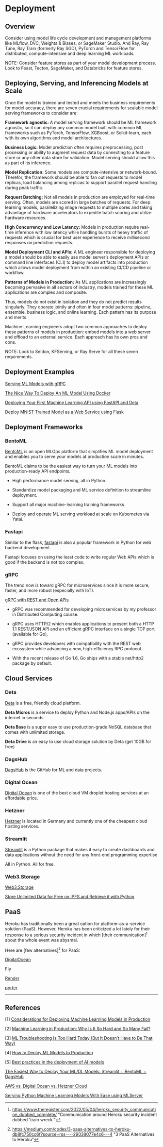 # Deployment

## Overview

Consider using model life cycle development and management platforms like MLflow, DVC, Weights & Biases, or SageMaker Studio. And Ray, Ray Tune, Ray Train (formerly Ray SGD), PyTorch and TensorFlow for distributed, compute-intensive and deep learning ML workloads.

NOTE: Consider feature stores as part of your model development process. Look to Feast, Tecton, SageMaker, and Databricks for feature stores. 


## Deploying, Serving, and Inferencing Models at Scale

Once the model is trained and tested and meets the business requirements for model accuracy, there are seven crucial requirements for scalable model serving frameworks to consider are:

**Framework agnostic:** A model serving framework should be ML framework agnostic, so it can deploy any common model built with common ML frameworks such as PyTorch, TensorFlow, XGBoost, or Scikit-learn, each with its own algorithms and model architectures.

**Business Logic:** Model prediction often requires preprocessing, post processing or ability to augment request data by connecting to a feature store or any other data store for validation. Model serving should allow this as part of its inference.

**Model Replication:** Some models are compute-intensive or network-bound. Therefor, the framework should be able to fan out requests to model replicas, load balancing among replicas to support parallel request handling during peak traffic.

**Request Batching:** Not all models in production are employed for real-time serving. Often, models are scored in large batches of requests. For deep learning models, parallelizing image requests to multiple cores and taking advantage of hardware accelerators to expedite batch scoring and utilize hardware resources.

**High Concurrency and Low Latency:** Models in production require real-time inference with low latency while handling bursts of heavy traffic of requests which is crucial for best user experience to receive millisecond responses on prediction requests.

**Model Deployment CLI and APIs:** A ML engineer responsible for deploying a model should be able to easily use model server’s deployment APIs or command line interfaces (CLI) to deploy model artifacts into production which allows model deployment from within an existing CI/CD pipeline or workflow.

**Patterns of Models in Production:** As ML applications are increasingly becoming pervasive in all sectors of industry, models trained for these ML applications are complex and composite. 

Thus, models do not exist in isolation and they do not predict results singularly. They operate jointly and often in four model patterns: pipeline, ensemble, business logic, and online learning. Each pattern has its purpose and merits.

Machine Learning engineers adopt two common approaches to deploy these patterns of models in production: embed models into a web server and offload to an external service. Each approach has its own pros and cons.

NOTE: Look to Seldon, KFServing, or Ray Serve for all these seven requirements.



## Deployment Examples

[Serving ML Models with gRPC](https://towardsdatascience.com/serving-ml-models-with-grpc-2116cf8374dd)

[The Nice Way To Deploy An ML Model Using Docker](https://towardsdatascience.com/the-nice-way-to-deploy-an-ml-model-using-docker-91995f072fe8)

[Deploying Your First Machine Learning API using FastAPI and Deta](https://www.kdnuggets.com/2021/10/deploying-first-machine-learning-api.html)

[Deploy MNIST Trained Model as a Web Service using Flask](https://towardsdatascience.com/deploy-mnist-trained-model-as-a-web-service-ba333d233a5d)



## Deployment Frameworks

### BentoML

[BentoML](https://www.bentoml.com) is an open MLOps platform that simplifies ML model deployment and enables you to serve your models at production scale in minutes. 

BentoML claims to be the easiest way to turn your ML models into production-ready API endpoints.

- High performance model serving, all in Python.

- Standardize model packaging and ML service definition to streamline deployment.

- Support all major machine-learning training frameworks.

- Deploy and operate ML serving workload at scale on Kubernetes via Yatai.

### Fastapi

Similar to the flask, [fastapi](https://fastapi.tiangolo.com) is also a popular framework in Python for web backend development. 

Fastapi focuses on using the least code to write regular Web APIs which is good if the backend is not too complex. 

### gRPC

The trend now is toward gRPC for microservices since it is more secure, faster, and more robust (especially with IoT).

[gRPC with REST and Open APIs](https://grpc.io/blog/coreos/)

- gRPC was recommended for developing microservices by my professor in Distributed Computing course.

- gRPC uses HTTP/2 which enables applications to present both a HTTP 1.1 REST/JSON API and an efficient gRPC interface on a single TCP port (available for Go). 

- gRPC provides developers with compatibility with the REST web ecosystem while advancing a new, high-efficiency RPC protocol. 

- With the recent release of Go 1.6, Go ships with a stable net/http2 package by default.



## Cloud Services

### Deta

[Deta](https://www.deta.sh) is a free, friendly cloud platform. 

**Deta Micros** is a service to deploy Python and Node.js apps/APIs on the internet in seconds. 

**Deta Base** is a super easy to use production-grade NoSQL database that comes with unlimited storage.

**Deta Drive** is an easy to use cloud storage solution by Deta (get 10GB for free)

### DagsHub

[DagsHub](https://dagshub.com) is the GitHub for ML and data projects.

### Digital Ocean

[Digital Ocean](https://www.digitalocean.com/) is one of the best cloud VM droplet hosting services at an affordable price. 

### Hetzner

[Hetzner](https://www.hetzner.com/cloud) is located in Germany and currently one of the cheapest cloud hosting services. 

### Streamlit

[Streamlit](https://streamlit.io/) is a Python package that makes it easy to create dashboards and data applications without the need for any front-end programming expertise

All in Python. All for free.

### Web3.Storage

[Web3.Storage](https://web3.storage)

[Store Unlimited Data for Free on IPFS and Retrieve it with Python](https://towardsdatascience.com/store-unlimited-data-for-free-on-ipfs-and-retrieve-it-with-python-8db7297b493d)


## PaaS

Heroku has traditionally been a great option for platform-as-a-service solution (PaaS). However, Heroku has been criticized a lot lately for their response to a serious security incident in which [their communication][^heroku_incident] about the whole event was abysmal.

Here are [few alternatives][^three_paas_alternatives] for PaaS:

[DigitalOcean](https://www.digitalocean.com/)

[Fly](https://fly.io)

[Render](https://render.com)

[porter](https://www.getporter.dev)



-------



## References

[1] [Considerations for Deploying Machine Learning Models in Production](https://towardsdatascience.com/considerations-for-deploying-machine-learning-models-in-production-89d38d96cc23?source=rss----7f60cf5620c9---4)

[2] [Machine Learning in Production: Why Is It So Hard and So Many Fail?](https://towardsdatascience.com/machine-learning-in-production-why-is-it-so-difficult-28ce74bfc732)

[3] [ML Troubleshooting Is Too Hard Today (But It Doesn’t Have to Be That Way)](https://towardsdatascience.com/ml-troubleshooting-is-too-hard-today-but-it-doesnt-have-to-be-that-way-fbf9a10cac05)

[4] [How to Deploy ML Models to Production](https://medium.com/mlearning-ai/how-to-deploy-ml-models-to-production-ab7ce1c353de)

[5] [Best practices in the deployment of AI models](https://nagahemachandchinta.medium.com/best-practices-in-the-deployment-of-ai-models-c929c3146416)


[The Easiest Way to Deploy Your ML/DL Models: Streamlit + BentoML + DagsHub](https://towardsdatascience.com/the-easiest-way-to-deploy-your-ml-dl-models-in-2022-streamlit-bentoml-dagshub-ccf29c901dac)

[AWS vs. Digital Ocean vs. Hetzner Cloud](https://betterprogramming.pub/aws-vs-digital-ocean-vs-hetzner-cloud-which-has-the-best-value-for-money-bd9cb3c06dee)

[Serving Python Machine Learning Models With Ease using MLServer](https://pub.towardsai.net/serving-python-machine-learning-models-with-ease-29e1ba9e2155)



[^three_paas_alternatives]: https://medium.com/codex/3-paas-alternatives-to-heroku-db8fc750cc6f?source=rss----29038077e4c6---4 "3 PaaS Alternatives to Heroku"

[^heroku_incident]: https://www.theregister.com/2022/05/04/heroku_security_communication_dubbed_complete/ "Communication around Heroku security incident dubbed 'train wreck'"

